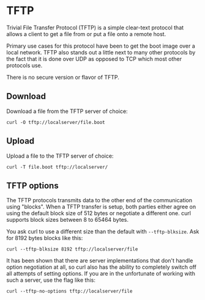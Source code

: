 # TFTP

Trivial File Transfer Protocol (TFTP) is a simple clear-text protocol that
allows a client to get a file from or put a file onto a remote host.

Primary use cases for this protocol have been to get the boot image over a
local network. TFTP also stands out a little next to many other protocols by
the fact that it is done over UDP as opposed to TCP which most other protocols
use.

There is no secure version or flavor of TFTP.

## Download

Download a file from the TFTP server of choice:

    curl -O tftp://localserver/file.boot

## Upload

Upload a file to the TFTP server of choice:

    curl -T file.boot tftp://localserver/

## TFTP options

The TFTP protocols transmits data to the other end of the communication using
"blocks". When a TFTP transfer is setup, both parties either agree on using
the default block size of 512 bytes or negotiate a different one. curl
supports block sizes between 8 to 65464 bytes.

You ask curl to use a different size than the default with
`--tftp-blksize`. Ask for 8192 bytes blocks like this:

    curl --tftp-blksize 8192 tftp://localserver/file

It has been shown that there are server implementations that don't handle option
negotiation at all, so curl also has the ability to completely switch off all
attempts of setting options. If you are in the unfortunate of working with
such a server, use the flag like this:

    curl --tftp-no-options tftp://localserver/file

